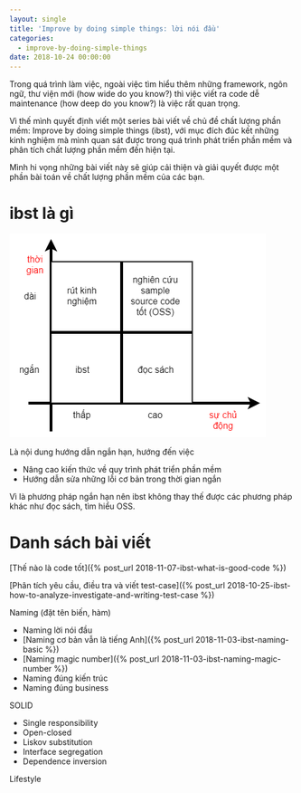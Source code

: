 ```yaml
---
layout: single
title: 'Improve by doing simple things: lời nói đầu'
categories:
  - improve-by-doing-simple-things
date: 2018-10-24 00:00:00
---
```


Trong quá trình làm việc, ngoài việc tìm hiểu thêm những framework, ngôn ngữ, thư viện mới (how wide do you know?) thì việc viết ra code dễ maintenance (how deep do you know?) là việc rất quan trọng.

Vì thế mình quyết định viết một series bài viết về chủ đề chất lượng phần mềm: Improve by doing simple things (ibst), với mục đích đúc kết những kinh nghiệm mà mình quan sát được trong quá trình phát triển phần mềm và phân tích chất lượng phần mềm đến hiện tại.

Mình hi vọng những bài viết này sẽ giúp cải thiện và giải quyết được một phần bài toán về chất lượng phần mềm của các bạn.

# ibst là gì

![what is ibst](/assets/ibst/what-is-ibst.png)

Là nội dung hướng dẫn ngắn hạn, hướng đến việc

- Nâng cao kiến thức về quy trình phát triển phần mềm
- Hướng dẫn sửa những lỗi cơ bản trong thời gian ngắn

Vì là phương pháp ngắn hạn nên ibst không thay thế được các phương pháp khác như đọc sách, tìm hiểu OSS.

# Danh sách bài viết

[Thế nào là code tốt]({% post_url 2018-11-07-ibst-what-is-good-code %})

[Phân tích yêu cầu, điều tra và viết test-case]({% post_url 2018-10-25-ibst-how-to-analyze-investigate-and-writing-test-case %})

Naming (đặt tên biến, hàm)

- Naming lời nói đầu
- [Naming cơ bản vẫn là tiếng Anh]({% post_url 2018-11-03-ibst-naming-basic %})
- [Naming magic number]({% post_url 2018-11-03-ibst-naming-magic-number %})
- Naming đúng kiến trúc
- Naming đúng business

SOLID

- Single responsibility
- Open-closed
- Liskov substitution
- Interface segregation
- Dependence inversion

Lifestyle
